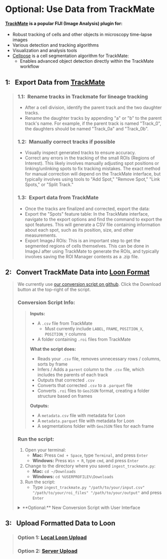 # Optional: Use Data from TrackMate

#### [TrackMate](https://imagej.net/plugins/trackmate/) is a popular FIJI (Image Analysis) plugin for:
  - Robust tracking of cells and other objects in microscopy time-lapse images
  - Various detection and tracking algorithms
  - Visualization and analysis tools
  - [Cellpose](https://www.cellpose.org/) is a cell segmentation algorithm for TrackMate:
    - Enables advanced object detection directly within the TrackMate workflow

## 1:&nbsp;&nbsp;&nbsp;Export Data from [TrackMate](https://imagej.net/plugins/trackmate/)
> ### 1.1:&nbsp;&nbsp;Rename tracks in Trackmate for lineage tracking
>
> - After a cell division, identify the parent track and the two daughter tracks.
> - Rename the daughter tracks by appending "a" or "b" to the parent track's name. For example, if the parent track is named "Track_0", the daughters should be named "Track_0a" and "Track_0b".
>
> ### 1.2:&nbsp;&nbsp;Manually correct tracks if possible
>
> - Visually inspect generated tracks to ensure accuracy.
> - Correct any errors in the tracking of the small ROIs (Regions of Interest). This likely involves manually adjusting spot positions or linking/unlinking spots to fix tracking mistakes. The exact method for manual correction will depend on the TrackMate interface, but typically involves using tools to "Add Spot," "Remove Spot," "Link Spots," or "Split Track."
>
> ### 1.3:&nbsp;&nbsp;Export data from TrackMate
>
> - Once the tracks are finalized and corrected, export the data:
> - Export the "Spots" feature table: In the TrackMate interface, navigate to the export options and find the command to export the spot features. This will generate a CSV file containing information about each spot, such as its position, size, and other measurements.
> - Export ImageJ ROIs: This is an important step to get the segmented regions of cells themselves. This can be done in ImageJ after using TrackMate to generate the ROIs, and typically involves saving the ROI Manager contents as a .zip file.

## 2:&nbsp;&nbsp;&nbsp;Convert TrackMate Data into [Loon Format](./data.md)
> We currently use [our conversion script on github](https://github.com/visdesignlab/aardvark-util/blob/main/ingest_trackmate.py). Click the Download button at the top-right of the script.
> ### Conversion Script Info:
>> **Inputs:**
>> - A `.csv` file from TrackMate  
>>   - Must currently include ``LABEL``, ``FRAME``, ``POSITION_X``, ``POSITION_Y`` columns  
>> - A folder containing `.roi` files from TrackMate
>> 
>> **What the script does:**  
>> - Reads your `.csv` file, removes unnecessary rows / columns, sorts by frame  
>> - Infers / Adds a `parent` column to the `.csv` file, which includes the parents of each track  
>> - Outputs that corrected `.csv`  
>> - Converts that corrected `.csv` to a `.parquet` file  
>> - Converts `.roi` files to `GeoJSON` format, creating a folder structure based on frames  
>> 
>> **Outputs:**  
>> - A `metadata.csv` file with metadata for Loon  
>> - A `metadata.parquet` file with metadata for Loon  
>> - A segmentations folder with `GeoJSON` files for each frame  
>>
> ### Run the script:
> 1. Open your terminal:
>    - **Mac:** Press `Cmd + Space`, type `Terminal`, and press `Enter`
>    - **Windows:** Press `Win + R`, type `cmd`, and press `Enter`
> 2. Change to the directory where you saved `ingest_trackmate.py`:
>    - **Mac:** `cd ~/Downloads`
>    - **Windows:** `cd %USERPROFILE%\Downloads`
> 3. Run the script:
>    - Type `ingest_trackmate.py "/path/to/your/input.csv" "/path/to/your/roi_files" "/path/to/your/output"` and press `Enter`
>
> <details>
>
> <summary>**Optional:** New Conversion Script with User Interface</summary>
> ### Download our <a href="/convert_trackmate.py" download="convert_trackmate.py">new conversion script &#8595;</a>
> ### Run the script:
> 1. Open your terminal:
>    - **Mac:** Press `Cmd + Space`, type `Terminal`, and press `Enter`
>    - **Windows:** Press `Win + R`, type `cmd`, and press `Enter`
> 2. Change to the directory where you saved `convert_trackmate.py`:
>    - **Mac:** `cd ~/Downloads`
>    - **Windows:** `cd %USERPROFILE%\Downloads`
> 3. Run the script:
>    - Type `python convert_trackmate.py` and press `Enter`
> 4. Follow the on-screen instructions to convert your TrackMate data to Loon format
> </details>


## 3:&nbsp;&nbsp;&nbsp;Upload Formatted Data to Loon

> ### Option 1: [Local Loon Upload](/.quickstart.md)
> ### Option 2: [Server Upload](/.loon-wrappers.md)


